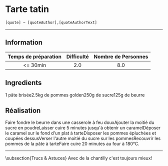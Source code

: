 # Tarte tatin

`[quote] ~ [quoteAuthor],[quoteAuthorText]`

---

## Information

| Temps de préparation  | Difficulté    | Nombre de Personnes |
|:---------------------:|:-------------:|:-------------------:|
| <= 30min            | 2.0  | 8.0        |

## Ingredients

1 pâte brisée2.5kg de pommes golden250g de sucre125g de beurre

## Réalisation

Faire fondre le beurre dans une casserole à feu douxAjouter la moitié du sucre en poudreLaisser cuire 5 minutes jusqu'à obtenir un caramelDéposer le caramel sur le fond d'un plat à tarteDisposer les pommes épluchées et coupées dessusVerser l'autre moitié du sucre sur les pommesRecouvrir les pommes de la pâte à tarteFaire cuire 20 minutes au four à 180°C.

---

\subsection{Trucs \& Astuces}
	Avec de la chantilly c'est toujours mieux!
